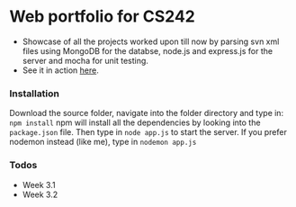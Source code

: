 # Web portfolio for CS242

- Showcase of all the projects worked upon till now by parsing svn xml files using MongoDB for the databse, node.js and express.js for the server and mocha for unit testing. 
- See it in action [here](https://cs242webportfolio.herokuapp.com).

### Installation
Download the source folder, navigate into the folder directory and type in: ```npm install``` npm will install all the dependencies by looking into the ```package.json``` file. Then type in ```node app.js``` to start the server.
If you prefer nodemon instead (like me), type in ```nodemon app.js```

### Todos

 - Week 3.1
 - Week 3.2

